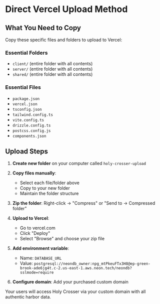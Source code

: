 # Direct Vercel Upload Method

## What You Need to Copy

Copy these specific files and folders to upload to Vercel:

### Essential Folders
- `client/` (entire folder with all contents)
- `server/` (entire folder with all contents) 
- `shared/` (entire folder with all contents)

### Essential Files
- `package.json`
- `vercel.json`
- `tsconfig.json`
- `tailwind.config.ts`
- `vite.config.ts`
- `drizzle.config.ts`
- `postcss.config.js`
- `components.json`

## Upload Steps

1. **Create new folder** on your computer called `holy-crosser-upload`

2. **Copy files manually**: 
   - Select each file/folder above
   - Copy to your new folder
   - Maintain the folder structure

3. **Zip the folder**: Right-click → "Compress" or "Send to → Compressed folder"

4. **Upload to Vercel**:
   - Go to vercel.com
   - Click "Deploy" 
   - Select "Browse" and choose your zip file

5. **Add environment variable**:
   - Name: `DATABASE_URL`
   - Value: `postgresql://neondb_owner:npg_mtPkeuFTx3H8@ep-green-brook-ade6jg4t.c-2.us-east-1.aws.neon.tech/neondb?sslmode=require`

6. **Configure domain**: Add your purchased custom domain

Your users will access Holy Crosser via your custom domain with all authentic harbor data.